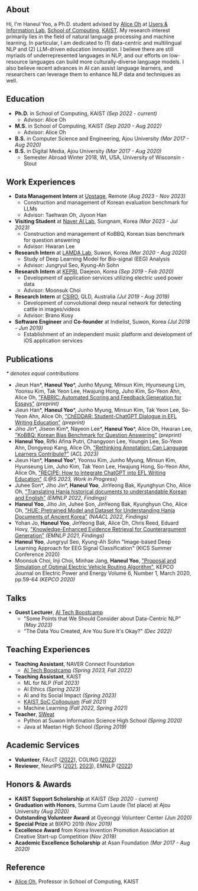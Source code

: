 ## About
Hi, I'm Haneul Yoo, a Ph.D. student advised by [Alice Oh](https://aliceoh9.github.io/) at [Users & Information Lab](http://uilab.kr/), [School of Computing](https://cs.kaist.ac.kr/), [KAIST](https://www.kaist.ac.kr/).
My research interest primarily lies in the field of natural language processing and machine learning.
In particular, I am dedicated to (1) data-centric and multilingual NLP and (2) LLM-driven education innovation.
I believe there are still myriads of underrepresented languages in NLP, and our efforts on low-resource languages can build more culturally-diverse language models.
I also believe recent advances in AI can assist language learners, and researchers can leverage them to enhance NLP data and techniques as well.

## Education
- **Ph.D.** in School of Computing, KAIST _(Sep 2022 - current)_
   - Advisor: Alice Oh  
- **M.S.** in School of Computing, KAIST _(Sep 2020 - Aug 2022)_
  -  Advisor: Alice Oh
- **B.S.** in Computer Science and Engineering, Ajou University _(Mar 2017 - Aug 2020)_
- **B.S.** in Digital Media, Ajou University _(Mar 2017 - Aug 2020)_
  - Semester Abroad Winter 2018, WI, USA, University of Wisconsin - Stout

## Work Experiences
- **Data Management Intern** at [Upstage](https://www.upstage.ai/), Remote _(Aug 2023 - Nov 2023)_
  - Construction and management of Korean evaluation benchmark for LLMs
  - Advisor: Taehwan Oh, Jiyoon Han
- **Visiting Student** at [Naver AI Lab](https://clova.ai/en/), Sungnam, Korea _(Mar 2023 - Jul 2023)_
  - Construction and management of KoBBQ, Korean bias benchmark for question answering
  - Advisor: Hwaran Lee
- **Research Intern** at [LAMDA Lab](https://sites.google.com/site/kasohn/group), Suwon, Korea _(Mar 2020 - Aug 2020)_
  - Study of Deep Learning Model for Bio-signal (EEG) Analysis
  - Advisor: Jungryul Seo, Kyung-Ah Sohn
- **Research Intern** at [KEPRI](https://www.kepri.re.kr:20808/), Daejeon, Korea _(Sep 2019 - Feb 2020)_
  - Development of application services utilizing electric used power data
  - Advisor: Moonsuk Choi
- **Research Intern** at [CSIRO](https://www.csiro.au/), QLD, Australia _(Jul 2019 - Aug 2019)_
  - Development of convolutional deep neural network for detecting cattle in images/videos
  - Advisor: Brano Kusy
- **Software Engineer** and **Co-founder** at Indielist, Suwon, Korea _(Jul 2018 - Jun 2019)_
  - Establishment of an independent music platform and development of iOS application services

## Publications
_* denotes equal contributions_

- Jieun Han\*, **Haneul Yoo**\*, Junho Myung, Minsun Kim, Hyunseung Lim, Yoonsu Kim, Tak Yeon Lee, Hwajung Hong, Juho Kim, So-Yeon Ahn, Alice Oh, ["FABRIC: Automated Scoring and Feedback Generation for Essays"](https://arxiv.org/abs/2310.05191) _(preprint)_
- Jieun Han\*, **Haneul Yoo**\*, Junho Myung, Minsun Kim, Tak Yeon Lee, So-Yeon Ahn, Alice Oh, ["ChEDDAR: Student-ChatGPT Dialogue in EFL Writing Education"](https://arxiv.org/abs/2309.13243) _(preprint)_
- Jiho Jin\*, Jiseon Kim\*, Nayeon Lee\*, **Haneul Yoo**\*, Alice Oh, Hwaran Lee, ["KoBBQ: Korean Bias Benchmark for Question Answering"](https://arxiv.org/abs/2307.16778) _(preprint)_
- **Haneul Yoo**, Rifki Afina Putri, Changyoon Lee, Youngin Lee, So-Yeon Ahn, Dongyeop Kang, Alice Oh, ["Rethinking Annotation: Can Language Learners Contribute?"](https://aclanthology.org/2023.acl-long.822/) _(ACL 2023)_
- Jieun Han\*, **Haneul Yoo**\*, Yoonsu Kim, Junho Myung, Minsun Kim, Hyunseung Lim, Juho Kim, Tak Yeon Lee, Hwajung Hong, So-Yeon Ahn, Alice Oh, ["RECIPE: How to Integrate ChatGPT into EFL Writing Education"](https://arxiv.org/abs/2305.11583) _(L@S 2023, Work in Progress)_
- Juhee Son\*, Jiho Jin\*, **Haneul Yoo**, JinYeong Bak, Kyunghyun Cho, Alice Oh, ["Translating Hanja historical documents to understandable Korean and English"](https://aclanthology.org/2022.findings-emnlp.91/) _(EMNLP 2022, Findings)_
- **Haneul Yoo**, Jiho Jin, Juhee Son, JinYeong Bak, Kyunghyun Cho, Alice Oh, ["HUE: Pretrained Model and Dataset for Understanding Hanja Documents of Ancient Korea"](https://aclanthology.org/2022.findings-naacl.140/) _(NAACL 2022, Findings)_
- Yohan Jo, **Haneul Yoo**, JinYeong Bak, Alice Oh, Chris Reed, Eduard Hovy, ["Knowledge-Enhanced Evidence Retrieval for Counterargument Generation"](https://aclanthology.org/2021.findings-emnlp.264/) _(EMNLP 2021, Findings)_
- **Haneul Yoo**, Jungryul Seo, Kyung-Ah Sohn "Image-based Deep Learning Approach for EEG Signal Classification" (KICS Summer Conference 2020)
- Moonsuk Choi, Inji Choi, Minhae Jang, **Haneul Yoo**, ["Proposal and Simulation of Optimal Electric Vehicle Routing Algorithm"](https://doi.org/10.18770/KEPCO.2020.06.01.059), KEPCO Journal on Electric Power and Energy Volume 6, Number 1, March 2020, pp.59-64 _(KEPCO 2020)_

## Talks
- **Guest Lecturer**, [AI Tech Boostcamp](https://boostcamp.connect.or.kr/program_ai.html)
  - "Some Points that We Should Consider about Data-Centric NLP" _(May 2023)_
  - "The Data You Created, Are You Sure It's Okay?" _(Dec 2022)_

## Teaching Experiences
- **Teaching Assistant**, NAVER Connect Foundation
  -  [AI Tech Boostcamp](https://boostcamp.connect.or.kr/program_ai.html) _(Spring 2023, Fall 2022)_
- **Teaching Assistant**, KAIST
  - ML for NLP _(Fall 2023)_
  - AI Ethics _(Spring 2023)_
  - AI and Its Social Impact _(Spring 2023)_
  - [KAIST SoC Colloquium](https://cs.kaist.ac.kr/colloquium/) _(Fall 2021)_
  - Machine Learning _(Fall 2022, Spring 2021)_
- **Teacher**, [SWeat](https://www.facebook.com/SW.Education.And.Tutoring/)
  - Python at Suwon Information Science High School _(Spring 2020)_
  - Java at Maetan High School _(Spring 2019)_

## Academic Services
- **Volunteer**, FAccT ([2022](https://facctconference.org/2022/)), COLING ([2022](https://coling2022.org/))
- **Reviewer**, NeurIPS ([2021](https://nips.cc/Conferences/2021), [2023](https://nips.cc/Conferences/2023)), EMNLP ([2022](https://2022.emnlp.org/))

## Honors & Awards
- **KAIST Support Scholarship** at KAIST _(Sep 2020 - current)_
- **Graduation with Honors**, Summa Cum Laude (1st place) at Ajou University _(Aug 2020)_
- **Outstanding Volunteer Award** at Gyeonggi Volunteer Center _(Jun 2020)_
- **Special Prize** at BIXPO 2019 _(Nov 2019)_
- **Excellence Award** from Korea Invention Promotion Association at Creative Start-up Competition _(Nov 2019)_
- **Academic Excellence Scholarship** at Asan Foundation _(Mar 2017 - Aug 2020)_

## Reference
- [Alice Oh](https://aliceoh9.github.io/), Professor in School of Computing, KAIST
